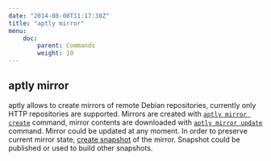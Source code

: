```yaml
---
date: "2014-08-08T11:17:38Z"
title: "aptly mirror"
menu:
    doc:
        parent: Commands
        weight: 10
---
```


aptly mirror
------------

aptly allows to create mirrors of remote Debian repositories, currently only HTTP repositories are supported.
Mirrors are created with [`aptly mirror create`](/doc/aptly/mirror/create/) command, mirror contents
are downloaded with [`aptly mirror update`](/doc/aptly/mirror/update/) command. Mirror could be updated
at any moment. In order to preserve current mirror state, [create snapshot](/doc/aptly/snapshot/create/) of the
mirror. Snapshot could be published or used to build other snapshots.
